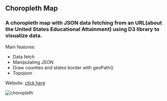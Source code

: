 ## Choropleth Map

### A choropleth map with JSON data fetching from an URL(about the United States Educational Attainment) using D3 library to visualize data.

Main features:

- Data fetch
- Manipulating JSON
- Draw counties and states border with geoPath()
- Topojson

Website: [click here](https://codepen.io/Lucas-Dota/pen/eYQrEgY)
  
![choropleth](https://github.com/Lucasdota/choropleth_map/assets/119457135/ce6c9b98-6691-404c-a02b-164b93533843)
